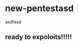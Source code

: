# new-pentestasd
asdfasd

<this pentest file is used to exploit the vulnerability>

## ready to expoloits!!!!!


